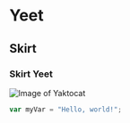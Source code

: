 # Yeet
## Skirt
### Skirt Yeet
![Image of Yaktocat](https://octodex.github.com/images/yaktocat.png)

``` javascript
var myVar = "Hello, world!";
```
